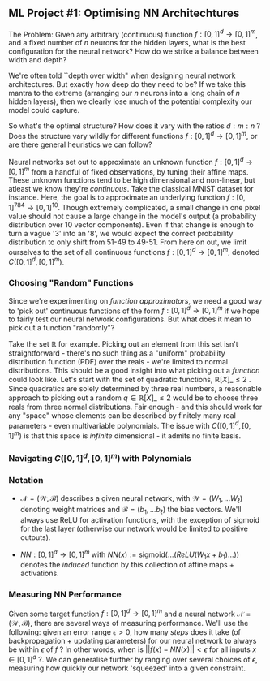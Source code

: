 ## ML Project #1: Optimising NN Architechtures

The Problem: Given any arbitrary (continuous) function $f: [0,1]^d \to [0,1]^m$, and a fixed number of $n$ neurons for the  hidden layers, what is the best configuration for the neural network? How do we strike a balance between width and depth?

We're often told ``depth over width" when designing neural network architectures.  But exactly _how_ deep do they need to be? If we take this mantra to the extreme (arranging our $n$ neurons into a long chain of $n$ hidden layers), then we clearly lose much of the potential complexity our model could capture. 

So what's the optimal structure? How does it vary with the ratios $d:m:n$ ? Does the structure vary wildly for different functions $f: [0,1]^d \to [0,1]^m$, or are there general heuristics we can follow?

Neural networks set out to approximate an unknown function $f: [0,1]^d \to [0,1]^m$ from a handful of fixed observations, by tuning their affine maps. These unknown functions tend to be high dimensional and non-linear, but atleast we know they're _continuous_. Take the classical MNIST dataset for instance. Here, the goal is to approximate an underlying function $f: [0,1]^{784} \to [0,1]^{10}$. Though extremely complicated, a small change in one pixel value should not cause a large change in the model's output (a probability distribution over 10 vector components). Even if that change is enough to turn a vague '3' into an '8', we would expect the correct probability distribution to only shift from 51-49 to 49-51. From here on out, we limit ourselves to the set of all continuous functions  $f: [0,1]^d \to [0,1]^m$, denoted $C([0,1]^d, [0,1]^m)$.

### Choosing "Random" Functions
Since we're experimenting on _function approximators_, we need a good way to 'pick out' continuous functions of the form $f: [0,1]^d \to [0,1]^m$ if we hope to fairly test our neural network configurations. But what does it mean to pick out a function "randomly"?

Take the set $\mathbb{R}$ for example. Picking out an element from this set isn't straightforward - there's no such thing as a "uniform" probability distribution function (PDF) over the reals - we're limited to normal distributions. This should be a good insight into what picking out a _function_ could look like. Let's start with the set of quadratic functions, $\mathbb{R}[X]\_{\leq 2}$ . Since quadratics are solely determined by three real numbers, a reasonable approach to picking out a random $q \in \mathbb{R}[X]\_{\leq 2}$ would be to choose three reals from three normal distributions. Fair enough - and this should work for any "space" whose elements can be described by finitely many real parameters - even multivariable polynomials. The issue with $C([0,1]^d, [0,1]^m)$ is that this space is _infinite_ dimensional - it admits no finite basis. 

### Navigating $C([0,1]^d, [0,1]^m)$ with Polynomials


### Notation

- $\mathcal{N}=(\mathcal{W}, \mathcal{B})$ describes a given neural network, with $\mathcal{W} = (W_1, ... W_\ell)$ denoting weight matrices and $\mathcal{B} = (b_1, ... b_\ell)$ the bias vectors. We'll always use ReLU for activation functions, with the exception of sigmoid for the last layer (otherwise our network would be limited to positive outputs). 

- $NN : [0,1]^d \to [0,1]^m$ with $NN(x):= \text{sigmoid}(...(\textit{ReLU}(W_1 x+b_1)...))$ denotes the _induced_ function by this collection of affine maps + activations.


### Measuring NN Performance

Given some target function $f : [0,1]^d \to [0,1]^m$ and a neural network $\mathcal{N}=(\mathcal{W}, \mathcal{B})$, there are several ways of measuring performance. We'll use the following: given an error range $\epsilon>0$, how many _steps_ does it take (of backpropagation + updating parameters) for our neural network to always be within $\epsilon$ of $f$ ? In other words, when is $||f(x)-NN(x)||<\epsilon$ for all inputs $x \in [0,1]^d$ ?. We can generalise further by ranging over several choices of $\epsilon$, measuring how quickly our network 'squeezed' into a given constraint.




